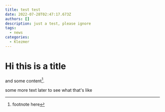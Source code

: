 ```yaml
---
title: test test
date: 2022-07-28T02:47:17.673Z
authors: []
description: just a test, please ignore
tags:
  - news
categories:
  - Klezmer
---
```

# Hi this is a title

and some content[^1].

[^1]: footnote here

some more text later to see what that's like
